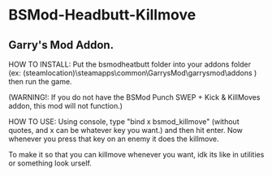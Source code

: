 # BSMod-Headbutt-Killmove
Garry's Mod Addon.
--
HOW TO INSTALL: Put the bsmodheatbutt folder into your addons folder (ex: (steamlocation)\steamapps\common\GarrysMod\garrysmod\addons ) then run the game.

(WARNING!: If you do not have the BSMod Punch SWEP + Kick & KillMoves addon, this mod will not function.)

HOW TO USE: Using console, type "bind x bsmod_killmove" (without quotes, and x can be whatever key you want.) and then hit enter. 
Now whenever you press that key on an enemy it does the killmove.

To make it so that you can killmove whenever you want, idk its like in utilities or something look urself.
